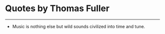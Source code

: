 # Quotes by Thomas Fuller

---

- Music is nothing else but wild sounds civilized into time and tune.
